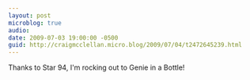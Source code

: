 ```yaml
---
layout: post
microblog: true
audio: 
date: 2009-07-03 19:00:00 -0500
guid: http://craigmcclellan.micro.blog/2009/07/04/t2472645239.html
---
```

Thanks to Star 94, I'm rocking out to Genie in a Bottle!

